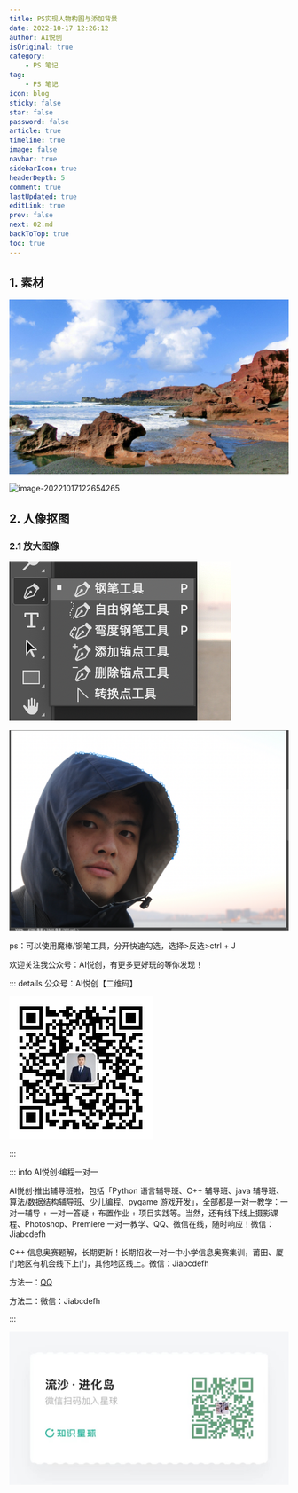 ```yaml
---
title: PS实现人物构图与添加背景
date: 2022-10-17 12:26:12
author: AI悦创
isOriginal: true
category: 
    - PS 笔记
tag:
    - PS 笔记
icon: blog
sticky: false
star: false
password: false
article: true
timeline: true
image: false
navbar: true
sidebarIcon: true
headerDepth: 5
comment: true
lastUpdated: true
editLink: true
prev: false
next: 02.md
backToTop: true
toc: true
---
```


## 1. 素材

![image-20221017122648128](./02.assets/image-20221017122648128.png)

![image-20221017122654265](./02.assets/image-20221017122654265.png)

## 2. 人像抠图

### 2.1 放大图像

![image-20221017123659195](./02.assets/image-20221017123659195.png)

![image-20221017124056685](./02.assets/image-20221017124056685.png)

ps：可以使用魔棒/钢笔工具，分开快速勾选，选择>反选>ctrl + J











欢迎关注我公众号：AI悦创，有更多更好玩的等你发现！

::: details 公众号：AI悦创【二维码】

![](/gzh.jpg)

:::

::: info AI悦创·编程一对一

AI悦创·推出辅导班啦，包括「Python 语言辅导班、C++ 辅导班、java 辅导班、算法/数据结构辅导班、少儿编程、pygame 游戏开发」，全部都是一对一教学：一对一辅导 + 一对一答疑 + 布置作业 + 项目实践等。当然，还有线下线上摄影课程、Photoshop、Premiere 一对一教学、QQ、微信在线，随时响应！微信：Jiabcdefh

C++ 信息奥赛题解，长期更新！长期招收一对一中小学信息奥赛集训，莆田、厦门地区有机会线下上门，其他地区线上。微信：Jiabcdefh

方法一：[QQ](http://wpa.qq.com/msgrd?v=3&uin=1432803776&site=qq&menu=yes)

方法二：微信：Jiabcdefh

:::

![](/zsxq.jpg)



